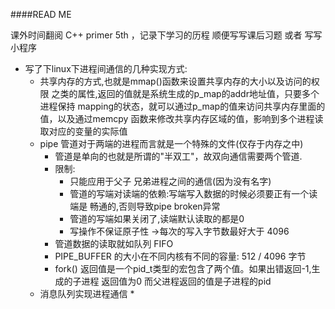 ####READ ME

课外时间翻阅 C++ primer 5th ，记录下学习的历程
顺便写写课后习题 或者 写写小程序

* 写了下linux下进程间通信的几种实现方式:
    * 共享内存的方式,也就是mmap()函数来设置共享内存的大小以及访问的权限
    之类的属性,返回的值就是系统生成的p_map的addr地址值，只要多个进程保持
    mapping的状态，就可以通过p_map的值来访问共享内存里面的值，以及通过memcpy
    函数来修改共享内存区域的值，影响到多个进程读取对应的变量的实际值
    * pipe 管道对于两端的进程而言就是一个特殊的文件(仅存于内存之中)
        * 管道是单向的也就是所谓的"半双工"，故双向通信需要两个管道.
        * 限制: 
            * 只能应用于父子 兄弟进程之间的通信(因为没有名字)
            * 管道的写端对读端的依赖:写端写入数据的时候必须要正有一个读端是
            畅通的,否则导致pipe broken异常
            * 管道的写端如果关闭了,读端默认读取的都是0
            * 写操作不保证原子性 ->每次的写入字节数最好大于 4096
        * 管道数据的读取就如队列 FIFO
        * PIPE_BUFFER 的大小在不同内核有不同的容量: 512 / 4096 字节
        * fork() 返回值是一个pid_t类型的宏包含了两个值。如果出错返回-1,生成的子进程
        返回值为0 而父进程返回的值是子进程的pid
    * 消息队列实现进程通信
        * 